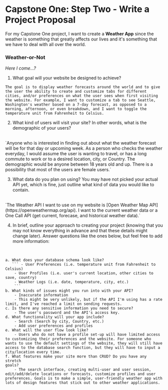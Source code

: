 # Capstone One: Step Two - Write a Project Proposal
For my Capstone One project, I want to create a **Weather App** since the weather is something that greatly affects our lives and it's something that we have to deal with all over the world.

### Weather-or-Not
*Here I come...?*

1. What goal will your website be designed to achieve?

```The goal is to display weather forecasts around the world and to give the user the ability to create and customize tabs for different cities, and/or preferences on what the user sees when first visiting the website. For example, I want to customize a tab to see Seattle, Washington's weather based on a 7-day forecast, as opposed to a morning, afternoon, or even breakdown, and I want to toggle the temperature unit from Fahrenheit to Celsius.```


2. What kind of users will visit your site? In other words, what is the demographic of your users?
<br>
`Anyone who is interested in finding out about what the weather forecast will be for that day or upcoming week. As a person who checks the weather everyday, I would assume the user is wanting to travel, or has a long commute to work or to a desired location, city, or Country. The demographic would be anyone between 18 years old and up. There is a possibility that most of the users are female users.`

3. What data do you plan on using? You may have not picked your actual API yet, which is fine, just outline what kind of data you would like to contain.
<br>
`The Weather API I want to use on my website is [Open Weather Map API] (https://openweathermap.org/api). I want to the current weather data or a One Call API (get current, forecase, and historical weather data).`

4. In brief, outline your approach to creating your project (knowing that you may not
know everything in advance and that these details might change later). Answer
questions like the ones below, but feel free to add more information:
<br>

    a. What does your database schema look like?
       ``` - User Preferences (i.e. temperature unit from Fahrenheit to Celsius)
        - User Profiles (i.e. user's current location, other cities to save, country)
        - Weather Logs (i.e. date, temperature, city, etc.)
        ```
    b. What kinds of issues might you run into with your API?
        - Inaccurate information
        - This might be very unlikely, but if the API I'm using has a rate limit, and I've reached a limit on sending requests.
    c. Is there any sensitive information you need to secure?
        - The user's password and the API's access key.
    d. What functionality will your app include?
        - Search (Search by city, Country, etc.)
        - Add user preferences and profiles
    e. What will the user flow look like?
        - Users who do not have a profile set-up will have limited access to customizing their preferences and the website. For someone who wants to use the default settings of the website, they will still have access to the database search function, but they will have to input a city/location every time.
    f. What features make your site more than CRUD? Do you have any stretch
    goals?
        - The search interface, creating multi-user and user session, edit/add/delete locations or forecasts, customize profiles and user preferences. Goals is to make a simple, user-friendly weather app with lots of design features that stick out to other weather applications.
